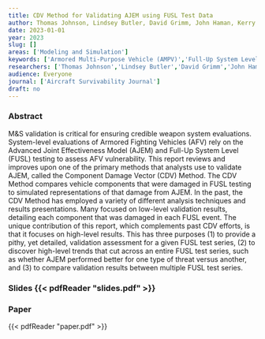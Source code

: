 ```yaml
---
title: CDV Method for Validating AJEM using FUSL Test Data
author: Thomas Johnson, Lindsey Butler, David Grimm, John Haman, Kerry Walzl
date: 2023-01-01
year: 2023
slug: []
areas: ['Modeling and Simulation']
keywords: ['Armored Multi-Purpose Vehicle (AMPV)','Full-Up System Level (FUSL)','Ground Combat Vehicle (GCV)','Modeling and Simulation (M&S) Validation','Statistical Analysis','Verification','Validation','and Accreditation (VV&A)','vulnerability assessment']
researchers: ['Thomas Johnson','Lindsey Butler','David Grimm','John Haman','Kerry Walzl']
audience: Everyone
journal: ['Aircraft Survivability Journal']
draft: no
---
```




### Abstract

M&S validation is critical for ensuring credible weapon system evaluations. System-level evaluations of Armored Fighting Vehicles (AFV) rely on the Advanced Joint Effectiveness Model (AJEM) and Full-Up System Level (FUSL) testing to assess AFV vulnerability. This report reviews and improves upon one of the primary methods that analysts use to validate AJEM, called the Component Damage Vector (CDV) Method. The CDV Method compares vehicle components that were damaged in FUSL testing to simulated representations of that damage from AJEM. In the past, the CDV Method has employed a variety of different analysis techniques and results presentations. Many focused on low-level validation results, detailing each component that was damaged in each FUSL event. The unique contribution of this report, which complements past CDV efforts, is that it focuses on high-level results. This has three purposes  (1) to provide a pithy, yet detailed, validation assessment for a given FUSL test series, (2) to discover high-level trends that cut across an entire FUSL test series, such as whether AJEM performed better for one type of threat versus another, and (3) to compare validation results between multiple FUSL test series.

### Slides {{< pdfReader "slides.pdf" >}}

### Paper 
 {{< pdfReader "paper.pdf" >}}


